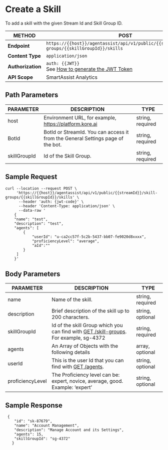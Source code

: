 # **Create a Skill**

To add a skill with the given Stream Id and Skill Group ID.

| **METHOD**      | **POST**                                                        |
|-------------|-------------------------------------------------------------|
| **Endpoint**    | `https://{{host}}/agentassist/api/v1/public/{{streamId}}/skill-groups/{{skillGroupId}}/skills` |
| **Content Type**| `application/json`                                          |
| **Authorization** | `auth: {{JWT}}` <br>See [How to generate the JWT Token](../automation/api-introduction.md#generating-the-jwt-token)                                             |
| **API Scope**   | SmartAssist Analytics                                       |

## Path Parameters

| **PARAMETER**      | **DESCRIPTION**                                                        | **TYPE**          |
|----------------|--------------------------------------------------------------------|---------------|
| host           | Environment URL, for example, https://platform.kore.ai          | string, required |
| BotId          | BotId or StreamId. You can access it from the General Settings page of the bot. | string, required |
| skillGroupId   | Id of the Skill Group.                                             | string, required |

## Sample Request

```
curl --location --request POST \
     'https://{{host}}/agentassist/api/v1/public/{{streamId}}/skill-groups/{{skillGroupId}}/skills' \
      --header 'auth: {jwt-code}' \
      --header 'Content-Type: application/json' \
      --data-raw '
    {
    "name": "test",
    "description": "test",
    "agents": [
        {
            "userId": "u-ca2cc57f-5c2b-5437-bb07-fe9020d8xxxx",
            "proficiencyLevel": "average",
            "aId":""
        }
     ]
    }'
```

## Body Parameters

| **PARAMETER**       | **DESCRIPTION**                                                        | **TYPE**          |
|-----------------|--------------------------------------------------------------------|---------------|
| name            | Name of the skill.                                                 | string, required |
| description     | Brief description of the skill up to 200 characters.               | string, optional |
| skillGroupId    | Id of the skill Group which you can find with [GET /skill-groups](../contact-center/get-a-skill-group.md). For example, sg-4372 | string, required |
| agents          | An Array of Objects with the following details                     | array, optional      |
| userId          | This is the user Id that you can find with [GET /agents](../contact-center/list-all-agents.md). | string, optional |
| proficiencyLevel | The Proficiency level can be: expert, novice, average, good. Example: ‘expert’ | string, optional |

## Sample Response

```
 {
    "id": "sk-87679",
    "name": "Account Management",
    "description": "Manage Account and its Settings",
    "agents": 15,
    "skillGroupId": "sg-4372"
   }
```